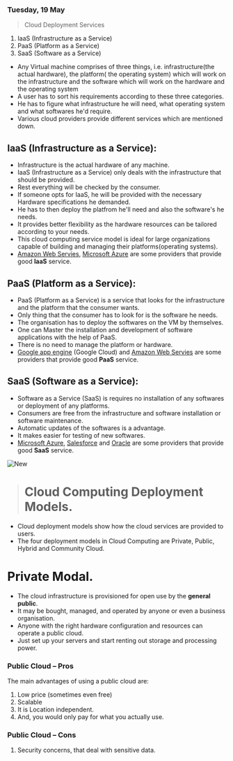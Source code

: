 ### Tuesday, 19 May 

> Cloud Deployment Services
 1. IaaS (Infrastructure as a Service)
 2. PaaS (Platform as a Service)
 3. SaaS (Software as a Service)
 
- Any Virtual machine comprises of three things, i.e. infrastructure(the actual hardware), the platform( the operating system) which will work on the infrastructure and the software which will work on the hardware and the operating system
- A user has to sort his requirements according to these three categories.
- He has to figure what infrastructure he will need, what operating system and what softwares he'd require.
- Various cloud providers provide different services which are mentioned down.

## IaaS (Infrastructure as a Service):
- Infrastructure is the actual hardware of any machine.
- IaaS (Infrastructure as a Service) only deals with the infrastructure that should be provided.
- Rest everything will be checked by the consumer.
- If someone opts for IaaS, he will be provided with the necessary Hardware specifications he demanded. 
- He has to then deploy the platfrom he'll need and also the software's he needs.
- It provides better flexibility as the hardware resources can be tailored according to your needs.
- This cloud computing service model is ideal for large organizations capable of building and managing their platforms(operating systems).
- [Amazon Web Servies](https://aws.amazon.com/), [Microsoft Azure](https://azure.microsoft.com/en-us/) are some providers that provide good **IaaS** service.


## PaaS (Platform as a Service):
- PaaS (Platform as a Service) is a service that looks for the infrastructure and the platform that the consumer wants.
- Only thing that the consumer has to look for is the software he needs.
- The organisation has to deploy the softwares on the VM by themselves.
- One can Master the installation and development of software applications with the help of PaaS.
- There is no need to manage the platform or hardware.
- [Google app engine](https://cloud.google.com/appengine/) (Google Cloud) and [Amazon Web Servies](https://aws.amazon.com/) are some providers that provide good **PaaS** service.
 
 
## SaaS (Software as a Service):
- Software as a Service (SaaS) is requires no installation of any softwares or deployment of any platforms. 
- Consumers are free from the infrastructure and software installation or software maintenance.
- Automatic updates of the softwares is a advantage.
- It makes easier for testing of new softwares.
- [Microsoft Azure](https://azure.microsoft.com/en-us/), [Salesforce](https://www.salesforce.com/in) and [Oracle](https://www.oracle.com/index.html) are some providers that provide good **SaaS** service.
 
![New](https://user-images.githubusercontent.com/65165798/82246526-7bbc3c80-9962-11ea-9919-dad56575aa57.png)

> # Cloud Computing Deployment Models.
- Cloud deployment models show how the cloud services are provided to users. 
- The four deployment models in Cloud Computing are Private, Public, Hybrid and Community Cloud.

# Private Modal.
- The cloud infrastructure is provisioned for open use by the **general public**.
- It may be bought, managed, and operated by anyone or even a business organisation.
- Anyone with the right hardware configuration and resources can operate a public cloud.
- Just set up your servers and start renting out storage and processing power.

### Public Cloud – Pros
The main advantages of using a public cloud are:
1. Low price (sometimes even free)
2. Scalable
3. It is Location independent.
4. And, you would only pay for what you actually use.

### Public Cloud – Cons
1. Security concerns, that deal with sensitive data.




















